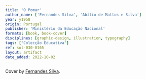 ```yaml
---
title: 'O Pomar'
author_name: ['Fernandes Silva', 'Abílio de Mattos e Silva']
year: y1958
origin: Portugal
publisher: 'Ministério da Educação Nacional'
formats: [book, book-cover]
disciplines: [graphic-design, illustration, typography]
tags: ["Colecção Educativa"]
ref: sol-030-0165
layout: artifact
date_added: 2022-10-02
---
```

Cover by <a class="text cat-link author" href="/authors/Fernandes Silva/">Fernandes Silva</a>.
